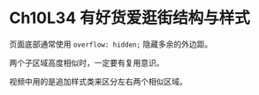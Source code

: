 # Ch10L34 有好货爱逛街结构与样式



页面底部通常使用 `overflow: hidden;` 隐藏多余的外边距。

两个子区域高度相似时，一定要有复用意识。

视频中用的是追加样式类来区分左右两个相似区域。
